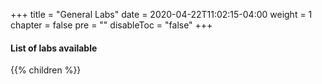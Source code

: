 +++
title = "General Labs"
date = 2020-04-22T11:02:15-04:00
weight = 1
chapter = false
pre = ""
disableToc = "false"
+++

#### List of labs available
{{% children %}}

